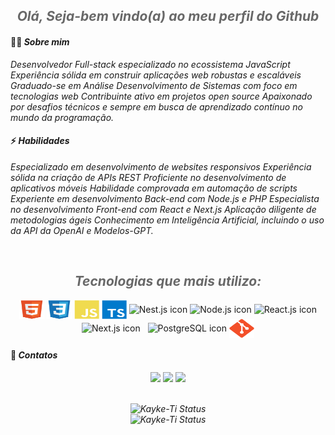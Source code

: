 <div align="center">
  <h2 style="opacity: 65%;"><em>Olá, Seja-bem vindo(a) ao meu perfil do Github</em></h2>
</div> 

#### 🙋‍♂️ <em>Sobre mim</em>

<p align="left">
 <em>
Desenvolvedor Full-stack especializado no ecossistema JavaScript
Experiência sólida em construir aplicações web robustas e escaláveis
Graduado-se em Análise Desenvolvimento de Sistemas com foco em tecnologias web
Contribuinte ativo em projetos open source Apaixonado por desafios técnicos e sempre em busca de aprendizado contínuo no mundo da programação.
 </em>
</p>

#### ⚡ <em>Habilidades</em>

<p align="left">
 <em>
Especializado em desenvolvimento de websites responsivos
Experiência sólida na criação de APIs REST
Proficiente no desenvolvimento de aplicativos móveis
Habilidade comprovada em automação de scripts
Experiente em desenvolvimento Back-end com Node.js e PHP
Especialista no desenvolvimento Front-end com React e Next.js
Aplicação diligente de metodologias ágeis
Conhecimento em Inteligência Artificial, incluindo o uso da API da OpenAI e Modelos-GPT.
 </em>
</p>

<br/>

 <div align="center">
  <h2 style="opacity: 65%;"><em>Tecnologias que mais utilizo:</em></h2>
 </div>

<div align="center"> 
  <div style="display: inline_block">
   <img align="center" alt="HTML icon" height="30" width="40" src="https://raw.githubusercontent.com/devicons/devicon/master/icons/html5/html5-original.svg">
   <img align="center" alt="CSS icon" height="30" width="40" src="https://raw.githubusercontent.com/devicons/devicon/master/icons/css3/css3-original.svg">
   <img align="center" alt="JavaScript icon" height="30" width="40" src="https://raw.githubusercontent.com/devicons/devicon/master/icons/javascript/javascript-plain.svg">
   <img align="center" alt="Typescript  icon" height="30" width="40" src="https://raw.githubusercontent.com/devicons/devicon/master/icons/typescript/typescript-plain.svg">
   <img 
   align="center" alt="Nest.js icon"
   height="30" width="40"
   src="https://cdn.jsdelivr.net/gh/devicons/devicon/icons/nestjs/nestjs-plain.svg" />
   <img 
   align="center" alt="Node.js icon" height="30" width="40"
   src="https://cdn.jsdelivr.net/gh/devicons/devicon/icons/nodejs/nodejs-original.svg" />
   <img 
   align="center" alt="React.js icon" height="30" width="40" src="https://cdn.jsdelivr.net/gh/devicons/devicon/icons/react/react-original.svg">
  <img 
  align="center" alt="Next.js icon" height="30" width="40" src="https://cdn.simpleicons.org/next.js/e1e1e1" />
  &nbsp;
   <img align="center" alt="PostgreSQL icon" height="30" width="40" 
src="https://cdn.jsdelivr.net/gh/devicons/devicon/icons/postgresql/postgresql-original.svg" />
   <img align="center" alt="Git icon" height="30" width="40" src="https://raw.githubusercontent.com/devicons/devicon/master/icons/git/git-original.svg">
 </div>
</div>

#### 📧 <em>Contatos<em>
<div align="center"> 
<a href="https://instagram.com/kaykee_bl?igshid=ZDdkNTZiNTM=" target="_blank"><img src="https://img.shields.io/badge/-Instagram-%23E4405F?style=for-the-badge&logo=instagram&logoColor=white" target="_blank"></a>
<a href = "kaykeloiola@gmail.com"><img src="https://img.shields.io/badge/-Gmail-%23333?style=for-the-badge&logo=gmail&logoColor=white" target="_blank"></a>
<a href="https://www.linkedin.com/in/kayke-barbosa-15a96023a" target="_blank"><img src="https://img.shields.io/badge/-LinkedIn-%230077B5?style=for-the-badge&logo=linkedin&logoColor=white" target="_blank"></a> 
</div>

<br>


<div align="center">
  
![Kayke-Ti Status](https://github-readme-stats.vercel.app/api?username=Kayke-Ti&show_icons=true&theme=rose_pine)
<br>
![Kayke-Ti Status](https://github-readme-stats.vercel.app/api/top-langs/?username=Kayke-Ti&layout=compact&theme=rose_pine&hide=javascript,html,css,sass,ejs,scss,php,python,hack,shell,typescript)

</div>
